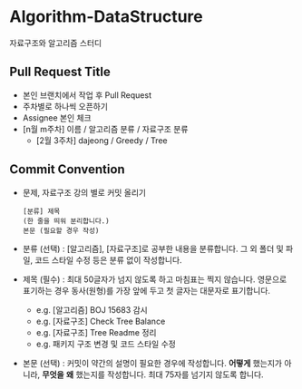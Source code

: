 # Algorithm-DataStructure
자료구조와 알고리즘 스터디


## Pull Request Title

- 본인 브랜치에서 작업 후 Pull Request
- 주차별로 하나씩 오픈하기
- Assignee 본인 체크
- [n월 m주차] 이름 / 알고리즘 분류 / 자료구조 분류
    - [2월 3주차] dajeong / Greedy / Tree

## Commit Convention

- 문제, 자료구조 강의 별로 커밋 올리기

    ```
    [분류] 제목  
    (한 줄을 띄워 분리합니다.)
    본문 (필요할 경우 작성)
    ```

- 분류 (선택)
: [알고리즘], [자료구조]로 공부한 내용을 분류합니다. 그 외 폴더 및 파일, 코드 스타일 수정 등은 분류 없이 작성합니다.
    
- 제목 (필수)
: 최대 50글자가 넘지 않도록 하고 마침표는 찍지 않습니다. 영문으로 표기하는 경우 동사(원형)를 가장 앞에 두고 첫 글자는 대문자로 표기합니다.

    - e.g. [알고리즘] BOJ 15683 감시
    - e.g. [자료구조] Check Tree Balance
    - e.g. [자료구조] Tree Readme 정리
    - e.g. 패키지 구조 변경 및 코드 스타일 수정
    
- 본문 (선택)
: 커밋이 약간의 설명이 필요한 경우에 작성합니다. **어떻게** 했는지가 아니라, **무엇을** **왜** 했는지를 작성합니다. 최대 75자를 넘기지 않도록 합니다.
